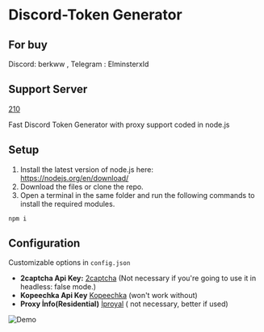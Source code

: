 # Discord-Token Generator 

## For buy

Discord: berkww , Telegram : Elminsterxld

## Support Server
[210](https://discord.gg/210)

Fast Discord Token Generator with proxy support coded in node.js

## Setup
1. Install the latest version of node.js here: https://nodejs.org/en/download/
2. Download the files or clone the repo.
3. Open a terminal in the same folder and run the following commands to install the required modules.

```
npm i 
```

## Configuration
Customizable options in `config.json`



* **2captcha Api Key:**  [2captcha](https://2captcha.com/) (Not necessary if you're going to use it in headless: false mode.)
* **Kopeechka Api Key**  [Kopeechka](https://kopeechka.store/) (won't work without)
* **Proxy İnfo(Residential)**  [İproyal](https://iproyal.com/) ( not necessary, better if used)
  


![Demo](https://media.discordapp.net/attachments/173539009291616256/1141653174072115334/image.png?width=1440&height=315)
